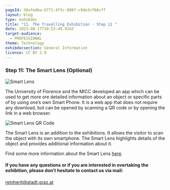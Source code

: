```yaml
---
pageId: 30afedba-b771-4f3c-808f-c9de3cf68cff
layout: blog
type: exhibdoc
title: "11. The Travelling Exhibition - Step 11 "
date: 2023-08-17T10:53:49.914Z
target-audience:
  - PROFESSIONAL
theme: Technology
exhibdocsection: General Information
license: CC BY 2.0
---
```

### Step 1﻿1:  The Smart Lens (Optional)



![Smart Lens ](https://ucarecdn.com/8602cf63-3dbb-4818-9830-b28a05a2a91c/)

The University of Florence and the MICC developed an app which can be used to get more ore detailed information about an object or specific parts of by using one’s own Smart Phone. It is a web app that does not require any download, but can be opened by scanning a QR code or by opening the link in a web browser.

![Smart Lens QR Code](https://ucarecdn.com/b6453864-c214-40a0-9e69-afa1e1178f40/)

The Smart Lens is an addition to the exhibitions. It allows the visitor to scan the object with its own smartphone. The Smart Lens highlights details of the object and provides additional information about it.

Find some more information about the Smart Lens [here](https://reinherit-hub.eu/tools/apps/beae4f2a-8f09-4de1-949a-398f8b3626b3).

#### If you have any questions or if you are interested in overtaking the exhibition, please don’t hesitate to contact us via mail: 

#### 
reinherit@stadt.graz.at